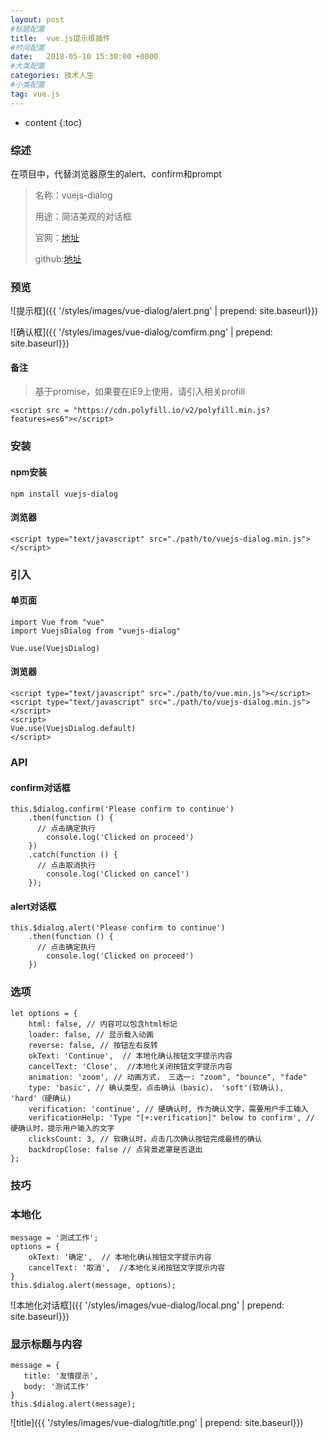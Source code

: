 ```yaml
---
layout: post
#标题配置
title:  vue.js提示框插件
#时间配置
date:   2018-05-10 15:30:00 +0800
#大类配置
categories: 技术人生
#小类配置
tag: vue.js
---
```


* content
{:toc}


### 综述
在项目中，代替浏览器原生的alert、confirm和prompt

 >名称：vuejs-dialog
 >
 >用途：简洁美观的对话框
 >
 >官网：[地址](https://godofbrowser.github.io/vuejs-dialog/)
 >
 >github:[地址](https://github.com/godofbrowser/vuejs-dialog)
 >

### 预览

![提示框]({{ '/styles/images/vue-dialog/alert.png' | prepend: site.baseurl}})

![确认框]({{ '/styles/images/vue-dialog/comfirm.png' | prepend: site.baseurl}})

#### 备注

> 基于promise，如果要在IE9上使用，请引入相关profill
>
~~~
<script src = "https://cdn.polyfill.io/v2/polyfill.min.js?features=es6"></script>
~~~

### 安装

#### npm安装
~~~
npm install vuejs-dialog
~~~

#### 浏览器
~~~
<script type="text/javascript" src="./path/to/vuejs-dialog.min.js"></script>
~~~

### 引入

#### 单页面
~~~
import Vue from "vue"
import VuejsDialog from "vuejs-dialog"

Vue.use(VuejsDialog)
~~~

#### 浏览器
~~~
<script type="text/javascript" src="./path/to/vue.min.js"></script>
<script type="text/javascript" src="./path/to/vuejs-dialog.min.js"></script>
<script>
Vue.use(VuejsDialog.default)
</script>
~~~

### API

#### confirm对话框
~~~
this.$dialog.confirm('Please confirm to continue')
	.then(function () {
      // 点击确定执行
		console.log('Clicked on proceed')
	})
	.catch(function () {
      // 点击取消执行
		console.log('Clicked on cancel')
	});
~~~

#### alert对话框
~~~
this.$dialog.alert('Please confirm to continue')
	.then(function () {
      // 点击确定执行
		console.log('Clicked on proceed')
	})
~~~

### 选项

~~~
let options = {
    html: false, // 内容可以包含html标记
    loader: false, // 显示载入动画
    reverse: false, // 按钮左右反转
    okText: 'Continue',  // 本地化确认按钮文字提示内容
    cancelText: 'Close',  //本地化关闭按钮文字提示内容
    animation: 'zoom', // 动画方式， 三选一: "zoom", "bounce", "fade"
    type: 'basic', // 确认类型，点击确认（basic）， 'soft'(软确认), 'hard'（硬确认)
    verification: 'continue', // 硬确认时, 作为确认文字，需要用户手工输入
    verificationHelp: 'Type "[+:verification]" below to confirm', // 硬确认时，提示用户输入的文字
    clicksCount: 3, // 软确认时，点击几次确认按钮完成最终的确认
    backdropClose: false // 点背景遮罩是否退出
};
~~~

### 技巧

### 本地化
~~~
message = '测试工作';
options = {
    okText: '确定',  // 本地化确认按钮文字提示内容
    cancelText: '取消',  //本地化关闭按钮文字提示内容
}
this.$dialog.alert(message, options);
~~~
![本地化对话框]({{ '/styles/images/vue-dialog/local.png' | prepend: site.baseurl}})


### 显示标题与内容
~~~
message = {
   title: '友情提示',
   body: '测试工作'
}
this.$dialog.alert(message);
~~~

![title]({{ '/styles/images/vue-dialog/title.png' | prepend: site.baseurl}})
